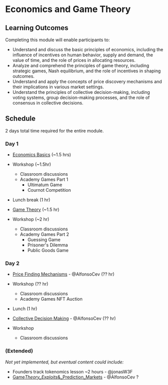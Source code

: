 # Economics and Game Theory

## Learning Outcomes

Completing this module will enable participants to:

- Understand and discuss the basic principles of economics, including the influence of incentives on human behavior, supply and demand, the value of time, and the role of prices in allocating resources.
- Analyze and comprehend the principles of game theory, including strategic games, Nash equilibrium, and the role of incentives in shaping outcomes.
- Understand and apply the concepts of price discovery mechanisms and their implications in various market settings.
- Understand the principles of collective decision-making, including voting systems, group decision-making processes, and the role of consensus in collective decisions.

## Schedule

2 days total time required for the entire module.

### Day 1

- [Economics Basics](./2.1-Economics_Basics) (~1.5 hrs)

- Workshop (~1.5hr)

  - Classroom discussions
  - Academy Games Part 1
    - Ultimatum Game
    - Cournot Competition

- Lunch break (1 hr)

- [Game Theory](./2.2-Game_Theory) (~1.5 hr)
- Workshop (~2 hr)
  - Classroom discussions
  - Academy Games Part 2
    - Guessing Game
    - Prisoner's Dilemma
    - Public Goods Game

### Day 2

- [Price Finding Mechanisms](./2.3-Price_Finding_Mechanisms) - @AlfonsoCev (?? hr)
- Workshop (?? hr)

  - Classroom discussions
  - Academy Games NFT Auction

- Lunch (1 hr)

- [Collective Decision Making](./2.4-Collective_Decision_Making) - @AlfonsoCev (?? hr)
- Workshop
  - Classroom discussions

### (Extended)

_Not yet implemented, but eventual content could include:_

- Founders track tokenomics lesson ~2 hours - @jonasW3F
- [Game*Theory_Exploits*&\_Prediction_Markets](./2.5-Lesson_Plan_Game_Theory_Exploits_&_Prediction_Markets.md) - @AlfonsoCev ?
